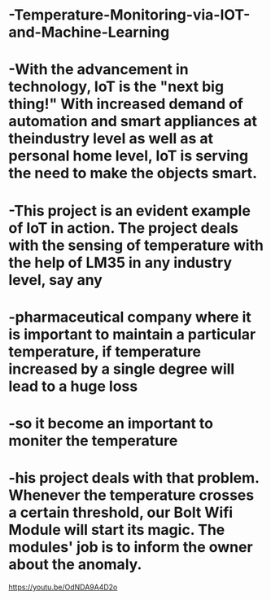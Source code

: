 # -Temperature-Monitoring-via-IOT-and-Machine-Learning
 # -With the advancement in technology, IoT is the "next big thing!" With increased demand of automation and smart appliances at theindustry level as well as at personal home level, IoT is serving the need to make the objects smart.
 # -This project is an evident example of IoT in action. The project deals with the sensing of temperature with the help of LM35 in any industry level, say any
 # -pharmaceutical company where it is important to maintain a particular temperature, if temperature increased by a single degree will lead to a huge loss
 # -so it become an important to moniter the temperature
 # -his project deals with that problem. Whenever the temperature crosses a certain threshold, our Bolt Wifi Module will start its magic. The modules' job is to inform the owner about the anomaly.



https://youtu.be/OdNDA9A4D2o
